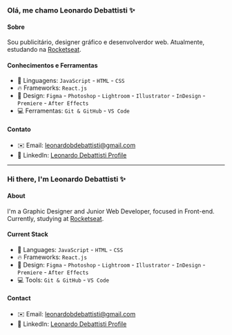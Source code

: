 ### Olá, me chamo Leonardo Debattisti ✨

#### Sobre
Sou publicitário, designer gráfico e desenvolverdor web. Atualmente, estudando na [Rocketseat](https://rocketseat.com.br/).

#### Conhecimentos e Ferramentas
- 🧬 Linguagens: `JavaScript` - `HTML` - `CSS`
- 🔥 Frameworks: `React.js`
- 🎨 Design: `Figma` - `Photoshop` - `Lightroom` - `Illustrator` - `InDesign` - `Premiere` - `After Effects`
- 💻 Ferramentas: `Git & GitHub` - `VS Code`

#### Contato
- ✉️ Email: leonardobdebattisti@gmail.com
- 🤝 LinkedIn: [Leonardo Debattisti Profile](https://www.linkedin.com/in/leonardo-debattisti-015150262/)

______________________________________________________________________________________________________________________________________

### Hi there, I'm Leonardo Debattisti ✨

#### About
I'm a Graphic Designer and Junior Web Developer, focused in Front-end. Currently, studying at [Rocketseat](https://rocketseat.com.br/).

#### Current Stack
- 🧬 Languages: `JavaScript` - `HTML` - `CSS`
- 🔥 Frameworks: `React.js`
- 🎨 Design: `Figma` - `Photoshop` - `Lightroom` - `Illustrator` - `InDesign` - `Premiere` - `After Effects`
- 💻 Tools: `Git & GitHub` - `VS Code`

#### Contact
- ✉️ Email: leonardobdebattisti@gmail.com
- 🤝 LinkedIn: [Leonardo Debattisti Profile](https://www.linkedin.com/in/leonardo-debattisti-015150262/)
